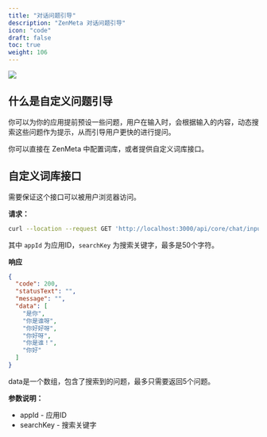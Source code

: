 ```yaml
---
title: "对话问题引导"
description: "ZenMeta 对话问题引导"
icon: "code"
draft: false
toc: true
weight: 106
---
```


![](/imgs/questionGuide.png)

## 什么是自定义问题引导

你可以为你的应用提前预设一些问题，用户在输入时，会根据输入的内容，动态搜索这些问题作为提示，从而引导用户更快的进行提问。

你可以直接在 ZenMeta 中配置词库，或者提供自定义词库接口。

## 自定义词库接口

需要保证这个接口可以被用户浏览器访问。

**请求：**

```bash
curl --location --request GET 'http://localhost:3000/api/core/chat/inputGuide/query?appId=663c75302caf8315b1c00194&searchKey=你'
```

其中 `appId` 为应用ID，`searchKey` 为搜索关键字，最多是50个字符。

**响应**

```json
{
  "code": 200,
  "statusText": "",
  "message": "",
  "data": [
    "是你",
    "你是谁呀",
    "你好好呀",
    "你好呀",
    "你是谁！",
    "你好"
  ]
}
```

data是一个数组，包含了搜索到的问题，最多只需要返回5个问题。


**参数说明：**

- appId - 应用ID
- searchKey - 搜索关键字